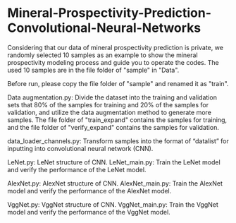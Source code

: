 # Mineral-Prospectivity-Prediction-Convolutional-Neural-Networks
Considering that our data of mineral prospectivity prediction is private, we randomly selected 10 samples as an example to show the mineral prospectivity modeling process and guide you to operate the codes. The used 10 samples are in the file folder of "sample" in "Data".

Before run, please copy the file folder of "sample" and renamed it as "train".

Data augmentation.py:
Divide the dataset into the training and validation sets that 80% of the samples for training and 20% of the samples for validation, and utilize the data augmentation method to generate more samples. The file folder of "train_expand" contains the samples for training, and the file folder of "verify_expand" contains the samples for validation. 

data_loader_channels.py:
Transform samples into the format of “datalist” for inputting into convolutional neural network (CNN).

LeNet.py: LeNet structure of CNN.
LeNet_main.py: Train the LeNet model and verify the performance of the LeNet model. 

AlexNet.py: AlexNet structure of CNN.
AlexNet_main.py: Train the AlexNet model and verify the performance of the AlexNet model. 

VggNet.py: VggNet structure of CNN.
VggNet_main.py: Train the VggNet model and verify the performance of the VggNet model.
